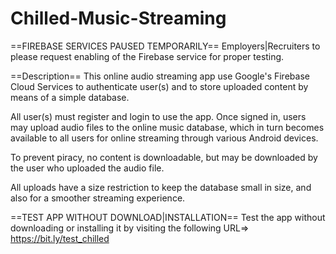 # Chilled-Music-Streaming

==FIREBASE SERVICES PAUSED TEMPORARILY==
Employers|Recruiters to please request enabling of the Firebase service for proper testing.

==Description==
This online audio streaming app use Google's Firebase Cloud Services to authenticate user(s) and to store uploaded content by means of a simple database.

All user(s) must register and login to use the app. Once signed in, users may upload audio files to the online music database, which in turn becomes available to all users for online streaming through various Android devices.

To prevent piracy, no content is downloadable, but may be downloaded by the user who uploaded the audio file.

All uploads have a size restriction to keep the database small in size, and also for a smoother streaming experience.

==TEST APP WITHOUT DOWNLOAD|INSTALLATION==
Test the app without downloading or installing it by visiting the following URL=>
https://bit.ly/test_chilled
